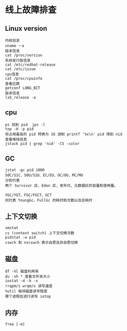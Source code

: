 # 线上故障排查

## Linux version

```
内核信息
uname －a 
版本信息
cat /proc/version 
系统发行版信息
cat /etc/redhat-release
cat /etc/issue
cpu信息
cat /proc/cpuinfo
查看位数
getconf LONG_BIT  
版本信息
lsb_release -a
```



## cpu

```
ps 找到 pid  jps -l
top -H -p pid
将占用最高的 pid 转换为 16 进制 printf '%x\n' pid 得到 nid
查看堆栈信息
jstack pid | grep 'nid' -C5 -color
```

## GC

```
jstat -gc pid 1000
S0C/S1C、S0U/S1U、EC/EU、OC/OU、MC/MU 
分别代表
两个 Survivor 区、Eden 区、老年代、元数据区的容量和使用量。

YGC/YGT、FGC/FGCT、GCT 
则代表 YoungGc、FullGc 的耗时和次数以及总耗时
```

## 上下文切换

```
vmstat 
cs (context switch) 上下文切换次数
pidstat -w pid
cswch 和 nvcswch 表示自愿及非自愿切换
```

## 磁盘

```
df -hl 磁盘利用率
du -sh * 查看文件夹大小
iostat -d -k -x
rrqpm/s wrqm/s 读写速度
%util 每块磁盘读写程度
哪个进程在进行读写 iotop
```

## 内存

```
free [-m]
```

